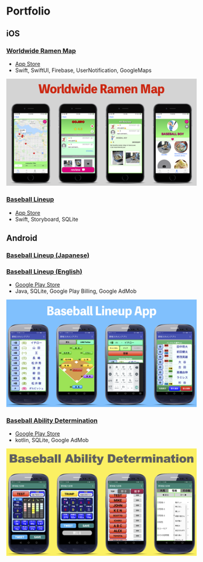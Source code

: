 # Portfolio
## iOS
### [Worldwide Ramen Map](https://github.com/korosaka/Ramen_shop_searching)
- [App Store](https://apps.apple.com/ca/app/worldwide-ramen-map/id1551605247#?platform=iphone)
- Swift, SwiftUI, Firebase, UserNotification, GoogleMaps
<img src="https://github.com/korosaka/source_image/blob/main/ramen_map/ramen_map_screenshots.png" width="540px">

### [Baseball Lineup](https://github.com/korosaka/Baseball_Lineup_iOS)
- [App Store](https://apps.apple.com/ca/app/%E9%87%8E%E7%90%83%E3%82%B9%E3%82%BF%E3%83%A1%E3%83%B3%E4%BD%9C%E6%88%90%E3%82%A2%E3%83%97%E3%83%AA/id1557158760#?platform=iphone)
- Swift, Storyboard, SQLite

## Android
### [Baseball Lineup (Japanese)](https://github.com/korosaka/baseball_lineup_jp)
### [Baseball Lineup (English)](https://play.google.com/store/apps/details?id=com.websarva.wings.android.baseballstartinglineup)
- [Google Play Store](https://play.google.com/store/apps/details?id=com.websarva.wings.android.dasenapp)
- Java, SQLite, Google Play Billing, Google AdMob
<img src="https://github.com/korosaka/source_image/blob/main/lineup_android/lineup_screenshots.png" width="540px">

### [Baseball Ability Determination](https://github.com/korosaka/baseball_ability_app)
- [Google Play Store](https://play.google.com/store/apps/details?id=com.websarva.wings.android.abiityofbaseball)
- kotlin, SQLite, Google AdMob
<img src="https://github.com/korosaka/source_image/blob/main/ability/ability_screenshots.png" width="540px">

